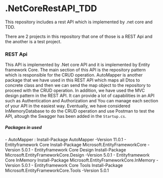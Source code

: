 # .NetCoreRestAPI_TDD
This repository includes a rest API which is implemented by .net core and TDD.

There are 2 projects in this repository that one of those is a REST Api and the another is a test project.
<h3>REST Api</h3>
This API is implemented by .Net core API and it is implemented by Entity framework Core. The main section of this API is the repository pattern which is responsible for the CRUD operation. AutoMapper is another package that we have used in this REST API which maps all Dtos to concrete class and then we can send the map object to the repository to proceed with the CRUD operation. In addition, we have used the MVC design pattern in the REST API. It can provide a lot of capabilities in an API such as Authentication and Authorization and You can manage each section of your API in the easiest way. Eventually, we have considered InMemoryDatabase to do the CRUD operation and use Postman to test the API, altough the Swagger has been added in the <code>Startup.cs</code>.
<h5>Packages in used</h5>
-  AutoMapper : Install-Package AutoMapper -Version 11.0.1
-  Entityframework Core   Install-Package Microsoft.EntityFrameworkCore -Version 5.0.1
-  Entityframework Core Design   Install-Package Microsoft.EntityFrameworkCore.Design -Version 5.0.1
-  Entityframework Core InMemory   Install-Package Microsoft.EntityFrameworkCore.InMemory -Version 5.0.1
-  Entityframework Core Tools   Install-Package Microsoft.EntityFrameworkCore.Tools -Version 5.0.1

